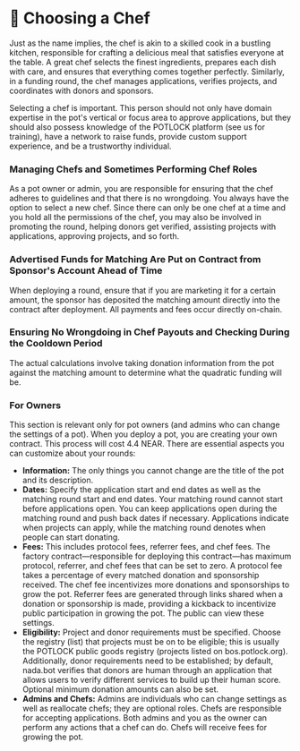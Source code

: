# 🔎 Choosing a Chef

Just as the name implies, the chef is akin to a skilled cook in a bustling kitchen, responsible for crafting a delicious meal that satisfies everyone at the table. A great chef selects the finest ingredients, prepares each dish with care, and ensures that everything comes together perfectly. Similarly, in a funding round, the chef manages applications, verifies projects, and coordinates with donors and sponsors.

Selecting a chef is important. This person should not only have domain expertise in the pot's vertical or focus area to approve applications, but they should also possess knowledge of the POTLOCK platform (see us for training), have a network to raise funds, provide custom support experience, and be a trustworthy individual.

### Managing Chefs and Sometimes Performing Chef Roles

As a pot owner or admin, you are responsible for ensuring that the chef adheres to guidelines and that there is no wrongdoing. You always have the option to select a new chef. Since there can only be one chef at a time and you hold all the permissions of the chef, you may also be involved in promoting the round, helping donors get verified, assisting projects with applications, approving projects, and so forth.

### Advertised Funds for Matching Are Put on Contract from Sponsor's Account Ahead of Time

When deploying a round, ensure that if you are marketing it for a certain amount, the sponsor has deposited the matching amount directly into the contract after deployment. All payments and fees occur directly on-chain.

### Ensuring No Wrongdoing in Chef Payouts and Checking During the Cooldown Period

The actual calculations involve taking donation information from the pot against the matching amount to determine what the quadratic funding will be.



### For Owners

This section is relevant only for pot owners (and admins who can change the settings of a pot). When you deploy a pot, you are creating your own contract. This process will cost 4.4 NEAR. There are essential aspects you can customize about your rounds:

* **Information:** The only things you cannot change are the title of the pot and its description.
* **Dates:** Specify the application start and end dates as well as the matching round start and end dates. Your matching round cannot start before applications open. You can keep applications open during the matching round and push back dates if necessary. Applications indicate when projects can apply, while the matching round denotes when people can start donating.
* **Fees:** This includes protocol fees, referrer fees, and chef fees. The factory contract—responsible for deploying this contract—has maximum protocol, referrer, and chef fees that can be set to zero. A protocol fee takes a percentage of every matched donation and sponsorship received. The chef fee incentivizes more donations and sponsorships to grow the pot. Referrer fees are generated through links shared when a donation or sponsorship is made, providing a kickback to incentivize public participation in growing the pot. The public can view these settings.
* **Eligibility:** Project and donor requirements must be specified. Choose the registry (list) that projects must be on to be eligible; this is usually the POTLOCK public goods registry (projects listed on bos.potlock.org). Additionally, donor requirements need to be established; by default, nada.bot verifies that donors are human through an application that allows users to verify different services to build up their human score. Optional minimum donation amounts can also be set.
* **Admins and Chefs:** Admins are individuals who can change settings as well as reallocate chefs; they are optional roles. Chefs are responsible for accepting applications. Both admins and you as the owner can perform any actions that a chef can do. Chefs will receive fees for growing the pot.

